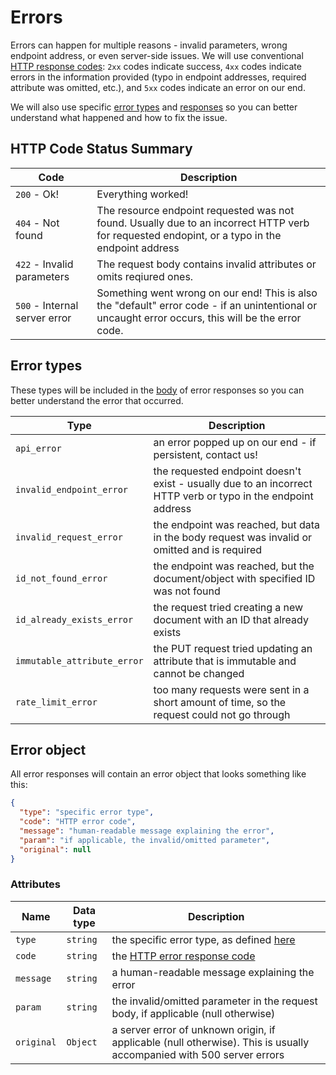 # Errors

Errors can happen for multiple reasons - invalid parameters, wrong endpoint address, or even server-side issues. We will use conventional [HTTP response codes](#http-code-status-summary): `2xx` codes indicate success, `4xx` codes indicate errors in the information provided (typo in endpoint addresses, required attribute was omitted, etc.), and `5xx` codes indicate an error on our end.

We will also use specific [error types](#error-types) and [responses](#error-object) so you can better understand what happened and how to fix the issue.

## HTTP Code Status Summary
Code | Description
-|-
`200` - Ok! | Everything worked!
`404` - Not found | The resource endpoint requested was not found. Usually due to an incorrect HTTP verb for requested endopint, or a typo in the endpoint address
`422` - Invalid parameters | The request body contains invalid attributes or omits reqiured ones.
`500` - Internal server error | Something went wrong on our end! This is also the "default" error code - if an unintentional or uncaught error occurs, this will be the error code.

## Error types
These types will be included in the [body](#error-object) of error responses so you can better understand the error that occurred.

Type | Description
-|-
`api_error` | an error popped up on our end - if persistent, contact us!
`invalid_endpoint_error` | the requested endpoint doesn't exist - usually due to an incorrect HTTP verb or typo in the endpoint address
`invalid_request_error` | the endpoint was reached, but data in the body request was invalid or omitted and is required
`id_not_found_error` | the endpoint was reached, but the document/object with specified ID was not found
`id_already_exists_error` | the request tried creating a new document with an ID that already exists
`immutable_attribute_error` | the PUT request tried updating an attribute that is immutable and cannot be changed
`rate_limit_error` | too many requests were sent in a short amount of time, so the request could not go through

## Error object
All error responses will contain an error object that looks something like this:
```json
{
  "type": "specific error type",
  "code": "HTTP error code",
  "message": "human-readable message explaining the error",
  "param": "if applicable, the invalid/omitted parameter",
  "original": null
}
```
### Attributes
Name | Data type | Description
-|-|-
`type` | `string` | the specific error type, as defined [here](#error-types)
`code` | `string` | the [HTTP error response code](#http-code-status-summary)
`message` | `string` | a human-readable message explaining the error
`param` | `string` | the invalid/omitted parameter in the request body, if applicable (null otherwise)
`original` | `Object` | a server error of unknown origin, if applicable (null otherwise). This is usually accompanied with 500 server errors
